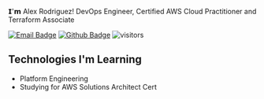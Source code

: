 𝗜'𝗺 Alex Rodriguez! DevOps Engineer, Certified AWS Cloud Practitioner and Terraform Associate

[![Email Badge](https://img.shields.io/badge/-Email-c14438?style=flat-square&logo=Gmail&logoColor=white&link=mailto:contact@alexrodriguez.io)](mailto:contact@alexrodriguez.io)
[![Github Badge](https://img.shields.io/badge/-Github-232323?style=flat-square&logo=Github&logoColor=white&link=https://github.com/alexrdrgz)](https://github.com/alexrdrgz)
![visitors](https://visitor-badge.laobi.icu/badge?page_id=alexrdrgz)

## Technologies I'm Learning
- Platform Engineering
- Studying for AWS Solutions Architect Cert
   
